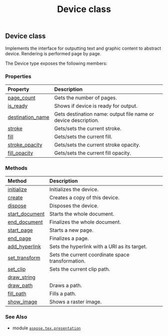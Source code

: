 ﻿---
title: Device class
second_title: Aspose.TeX for Python via .NET API References
description: 
type: docs
weight: 10
url: /python-net/aspose.tex.presentation/device/
is_root: false
---

## Device class

Implements the interface for outputting text and graphic content
to abstract device. Rendering is performed page by page.



The Device type exposes the following members:

### Properties
| Property | Description |
| :- | :- |
| [page_count](/tex/python-net/aspose.tex.presentation/device/page_count) | Gets the number of pages. |
| [is_ready](/tex/python-net/aspose.tex.presentation/device/is_ready) | Shows if device is ready for output. |
| [destination_name](/tex/python-net/aspose.tex.presentation/device/destination_name) | Gets destination name: output file name or device description. |
| [stroke](/tex/python-net/aspose.tex.presentation/device/stroke) | Gets/sets the current stroke. |
| [fill](/tex/python-net/aspose.tex.presentation/device/fill) | Gets/sets the current fill. |
| [stroke_opacity](/tex/python-net/aspose.tex.presentation/device/stroke_opacity) | Gets/sets the current stroke opacity. |
| [fill_opacity](/tex/python-net/aspose.tex.presentation/device/fill_opacity) | Gets/sets the current fill opacity. |


### Methods
| Method | Description |
| :- | :- |
| [initialize](/tex/python-net/aspose.tex.presentation/device/initialize/#) | Initializes the device. |
| [create](/tex/python-net/aspose.tex.presentation/device/create/#) | Creates a copy of this device. |
| [dispose](/tex/python-net/aspose.tex.presentation/device/dispose/#) | Disposes the device. |
| [start_document](/tex/python-net/aspose.tex.presentation/device/start_document/#) | Starts the whole document. |
| [end_document](/tex/python-net/aspose.tex.presentation/device/end_document/#) | Finalizes the whole document. |
| [start_page](/tex/python-net/aspose.tex.presentation/device/start_page/#float-float) | Starts a new page. |
| [end_page](/tex/python-net/aspose.tex.presentation/device/end_page/#) | Finalizes a page. |
| [add_hyperlink](/tex/python-net/aspose.tex.presentation/device/add_hyperlink/#aspose.pydrawing.RectangleF-aspose.pydrawing.Pen-str) | Sets the hyperlink with a URI as its target. |
| [set_transform](/tex/python-net/aspose.tex.presentation/device/set_transform/#aspose.pydrawing.drawing2d.Matrix) | Sets the current coordinate space transformation. |
| [set_clip](/tex/python-net/aspose.tex.presentation/device/set_clip/#aspose.pydrawing.drawing2d.GraphicsPath) | Sets the current clip path. |
| [draw_string](/tex/python-net/aspose.tex.presentation/device/draw_string/#str-float-float-System.Collections.Generic.List<GlyphData>) |  |
| [draw_path](/tex/python-net/aspose.tex.presentation/device/draw_path/#aspose.pydrawing.drawing2d.GraphicsPath) | Draws a path. |
| [fill_path](/tex/python-net/aspose.tex.presentation/device/fill_path/#aspose.pydrawing.drawing2d.GraphicsPath) | Fills a path. |
| [show_image](/tex/python-net/aspose.tex.presentation/device/show_image/#aspose.pydrawing.PointF-aspose.pydrawing.SizeF-bytes) | Shows a raster image. |



### See Also
* module [`aspose.tex.presentation`](..)
